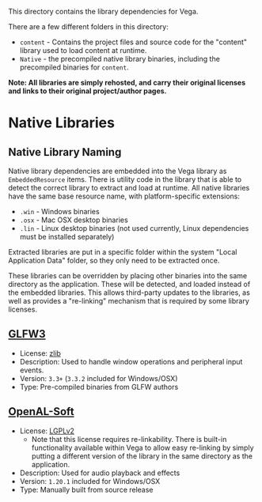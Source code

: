 This directory contains the library dependencies for Vega.

There are a few different folders in this directory:

* `content` - Contains the project files and source code for the "content" library used to load content at runtime.
* `Native` - the precompiled native library binaries, including the precompiled binaries for `content`.

**Note: All libraries are simply rehosted, and carry their original licenses and links to their original project/author pages.**

# Native Libraries

## Native Library Naming
Native library dependencies are embedded into the Vega library as `EmbeddedResource` items. There is utility code in the library that is able to detect the correct library to extract and load at runtime. All native libraries have the same base resource name, with platform-specific extensions:

* `.win` - Windows binaries
* `.osx` - Mac OSX desktop binaries
* `.lin` - Linux desktop binaries (not used currently, Linux dependencies must be installed separately)

Extracted libraries are put in a specific folder within the system "Local Application Data" folder, so they only need to be extracted once.

These libraries can be overridden by placing other binaries into the same directory as the application. These will be detected, and loaded instead of the embedded libraries. This allows third-party updates to the libraries, as well as provides a "re-linking" mechanism that is required by some library licenses.

## [GLFW3](https://www.glfw.org/)

* License: [zlib](https://github.com/glfw/glfw/blob/master/LICENSE.md)
* Description: Used to handle window operations and peripheral input events.
* Version: `3.3+` (`3.3.2` included for Windows/OSX)
* Type: Pre-compiled binaries from GLFW authors

## [OpenAL-Soft](https://openal-soft.org/)

* License: [LGPLv2](https://github.com/kcat/openal-soft/blob/master/COPYING)
  * Note that this license requires re-linkability. There is built-in functionality available within Vega to allow easy re-linking by simply putting a different version of the library in the same directory as the application.
* Description: Used for audio playback and effects
* Version: `1.20.1` included for Windows/OSX
* Type: Manually built from source release
